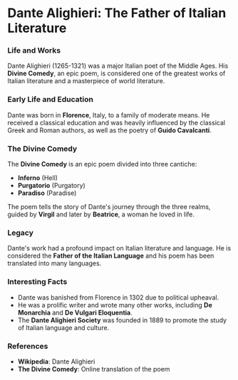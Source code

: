 # Dante Alighieri: The Father of Italian Literature

### Life and Works

Dante Alighieri (1265-1321) was a major Italian poet of the Middle Ages. His **Divine Comedy**, an epic poem, is considered one of the greatest works of Italian literature and a masterpiece of world literature.

### Early Life and Education

Dante was born in **Florence**, Italy, to a family of moderate means. He received a classical education and was heavily influenced by the classical Greek and Roman authors, as well as the poetry of **Guido Cavalcanti**.

### The Divine Comedy

The **Divine Comedy** is an epic poem divided into three cantiche:

- **Inferno** (Hell)
- **Purgatorio** (Purgatory)
- **Paradiso** (Paradise)

The poem tells the story of Dante's journey through the three realms, guided by **Virgil** and later by **Beatrice**, a woman he loved in life.

### Legacy

Dante's work had a profound impact on Italian literature and language. He is considered the **Father of the Italian Language** and his poem has been translated into many languages.

### Interesting Facts

- Dante was banished from Florence in 1302 due to political upheaval.
- He was a prolific writer and wrote many other works, including **De Monarchia** and **De Vulgari Eloquentia**.
- The **Dante Alighieri Society** was founded in 1889 to promote the study of Italian language and culture.

### References

- **Wikipedia**: Dante Alighieri
- **The Divine Comedy**: Online translation of the poem
